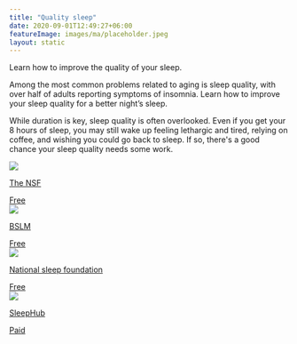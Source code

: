 ```yaml
---
title: "Quality sleep"
date: 2020-09-01T12:49:27+06:00
featureImage: images/ma/placeholder.jpeg
layout: static
---
```


Learn how to improve the quality of your sleep.

Among the most common problems related to aging is sleep quality, with over half of adults reporting symptoms of insomnia. Learn how to improve your sleep quality for a better night’s sleep.

While duration is key, sleep quality is often overlooked. Even if you get your 8 hours of sleep, you may still wake up feeling lethargic and tired, relying on coffee, and wishing you could go back to sleep. If so, there's a good chance your sleep quality needs some work.

<a class="ma-link" href="https://www.thensf.org/10-sleep-tips-sleep-quality/"><div class="ma-card"><div class="ma-icon"><img src ="/images/icon-check.png"/></div><div class="ma-name"><p>The NSF</p></div><div class="ma-paid-text"><span>Free</span></div></div></a><a class="ma-link" href="https://bslm.org.uk/the-importance-of-good-quality-sleep/"><div class="ma-card"><div class="ma-icon"><img src ="/images/icon-check.png"/></div><div class="ma-name"><p>BSLM</p></div><div class="ma-paid-text"><span>Free</span></div></div></a><a class="ma-link" href="https://www.thensf.org/what-is-sleep-quality/"><div class="ma-card"><div class="ma-icon"><img src ="/images/icon-check.png"/></div><div class="ma-name"><p>National sleep foundation</p></div><div class="ma-paid-text"><span>Free</span></div></div></a><a class="ma-link" href="https://www.awin1.com/cread.php?awinmid=26097&awinaffid=1198638&ued=https%3A%2F%2Fwww.sleephub.com%2F"><div class="ma-card"><div class="ma-icon"><img src ="/images/icon-pound.png"/></div><div class="ma-name"><p>SleepHub</p></div><div class="ma-paid-text"><span>Paid</span></div></div></a>  

<br/><br/>







